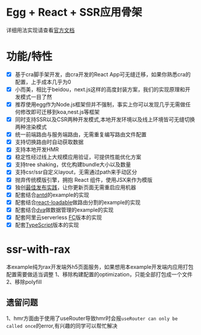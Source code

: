 # Egg + React + SSR应用骨架

详细用法实现请查看[官方文档](http://ykfe.net)

# 功能/特性

- [x] 基于cra脚手架开发，由cra开发的React App可无缝迁移，如果你熟悉cra的配置，上手成本几乎为0
- [x] 小而美，相比于beidou，next.js这样的高度封装方案，我们的实现原理和开发模式一目了然
- [x] 推荐使用egg作为Node.js框架但并不强制，事实上你可以发现几乎无需做任何修改即可迁移到koa,nest.js等框架
- [x] 同时支持SSR以及CSR两种开发模式,本地开发环境以及线上环境皆可无缝切换两种渲染模式
- [x] 统一前端路由与服务端路由，无需重复编写路由文件配置
- [x] 支持切换路由时自动获取数据
- [x] 支持本地开发HMR
- [x] 稳定性经过线上大规模应用验证，可提供性能优化方案
- [x] 支持tree shaking，优化构建bundle大小以及数量
- [x] 支持csr/ssr自定义layout，无需通过path来手动区分
- [x] 抛弃传统模版引擎，拥抱 React 组件，使用JSX来作为模版
- [x] 独创[最佳发布实践](http://ykfe.net/guide/deploy.html)，让你更新页面无需重启应用机器
- [x] 配套结合[antd](https://github.com/ykfe/egg-react-ssr/tree/master/example/ssr-with-antd)的example的实现
- [x] 配套结合[react-loadable](https://github.com/ykfe/egg-react-ssr/tree/master/example/ssr-with-loadable)做路由分割的example的实现
- [x] 配套结合[dva](https://github.com/ykfe/egg-react-ssr/tree/master/example/ssr-with-dva)做数据管理的example的实现
- [x] 配套阿里云serverless [FC](https://github.com/ykfe/ssr-with-fc)版本的实现
- [x] 配套[TypeScript](https://github.com/ykfe/egg-react-ssr/tree/dev/example/ssr-with-ts)版本的实现 

# ssr-with-rax

本example纯为rax开发端外h5页面服务，如果想用本example开发端内应用打包配置需要做适当调整
1、移除构建配置的optimization，只能全部打包成一个文件
2、移除polyfill

## 遗留问题

1、hmr方面由于使用了useRouter导致hmr时会报`useRouter can only be called once`的error,有兴趣的同学可以帮忙解决